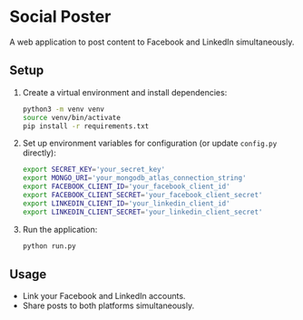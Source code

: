 # Social Poster

A web application to post content to Facebook and LinkedIn simultaneously.

## Setup

1. Create a virtual environment and install dependencies:
    ```bash
    python3 -m venv venv
    source venv/bin/activate
    pip install -r requirements.txt
    ```

2. Set up environment variables for configuration (or update `config.py` directly):
    ```bash
    export SECRET_KEY='your_secret_key'
    export MONGO_URI='your_mongodb_atlas_connection_string'
    export FACEBOOK_CLIENT_ID='your_facebook_client_id'
    export FACEBOOK_CLIENT_SECRET='your_facebook_client_secret'
    export LINKEDIN_CLIENT_ID='your_linkedin_client_id'
    export LINKEDIN_CLIENT_SECRET='your_linkedin_client_secret'
    ```

3. Run the application:
    ```bash
    python run.py
    ```

## Usage

- Link your Facebook and LinkedIn accounts.
- Share posts to both platforms simultaneously.
